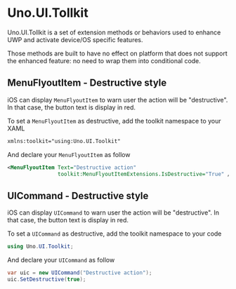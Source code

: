 # Uno.UI.Tollkit

Uno.UI.Tollkit is a set of extension methods or behaviors used to enhance UWP and activate device/OS specific features.

Those methods are built to have no effect on platform that does not support the enhanced feature: no need to wrap them into conditional code.

## MenuFlyoutItem - Destructive style

iOS can display `MenuFlyoutItem` to warn user the action will be "destructive". In that case, the button text is display in red.

To set a `MenuFlyoutItem` as destructive, add the toolkit namespace to your XAML

```xml
xmlns:toolkit="using:Uno.UI.Toolkit"
```

And declare your `MenuFlyoutItem` as follow

```xml
<MenuFlyoutItem Text="Destructive action"
				toolkit:MenuFlyoutItemExtensions.IsDestructive="True" />
```

## UICommand - Destructive style

iOS can display `UICommand` to warn user the action will be "destructive". In that case, the button text is display in red.

To set a `UICommand` as destructive, add the toolkit namespace to your code

```csharp
using Uno.UI.Toolkit;
```

And declare your `UICommand` as follow

```csharp
var uic = new UICommand("Destructive action");
uic.SetDestructive(true);
```